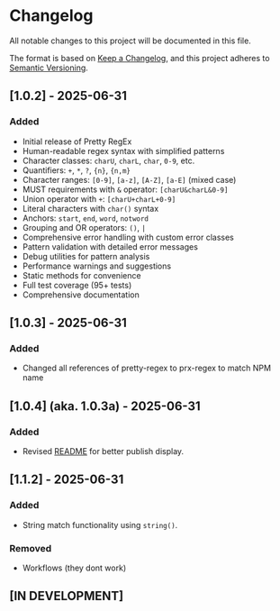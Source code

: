# Changelog

All notable changes to this project will be documented in this file.

The format is based on [Keep a Changelog](https://keepachangelog.com/en/1.0.0/),
and this project adheres to [Semantic Versioning](https://semver.org/spec/v2.0.0.html).

## [1.0.2] - 2025-06-31

### Added
- Initial release of Pretty RegEx
- Human-readable regex syntax with simplified patterns
- Character classes: `charU`, `charL`, `char`, `0-9`, etc.
- Quantifiers: `+`, `*`, `?`, `{n}`, `{n,m}`
- Character ranges: `[0-9]`, `[a-z]`, `[A-Z]`, `[a-E]` (mixed case)
- MUST requirements with `&` operator: `[charU&charL&0-9]`
- Union operator with `+`: `[charU+charL+0-9]`
- Literal characters with `char()` syntax
- Anchors: `start`, `end`, `word`, `notword`
- Grouping and OR operators: `()`, `|`
- Comprehensive error handling with custom error classes
- Pattern validation with detailed error messages
- Debug utilities for pattern analysis
- Performance warnings and suggestions
- Static methods for convenience
- Full test coverage (95+ tests)
- Comprehensive documentation

## [1.0.3] - 2025-06-31

### Added
- Changed all references of pretty-regex to prx-regex to match NPM name

## [1.0.4] (aka. 1.0.3a) - 2025-06-31 

### Added
- Revised [README](README.md) for better publish display.

## [1.1.2] - 2025-06-31

### Added
- String match functionality using `string()`.

### Removed
- Workflows (they dont work)

## [IN DEVELOPMENT]